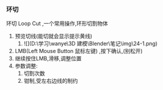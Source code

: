 ### 环切

环切 Loop Cut ,一个常用操作,环形切割物体

1. 预览切线(能切就会显示提示黄线)
   1. ![](D:\学习\wanye\3D 建模\Blender\笔记\img\24-1.png)
2. LMB(Left Mouse Button 鼠标左键) ,按下确认,(别松开)
3. 继续按住LMB,滑移,调整位置
4. 参数调整:
   1. 切割次数
   2. 钳制,受左右边线的制约

